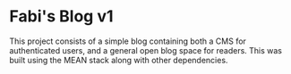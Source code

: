 # Fabi's Blog v1

This project consists of a simple blog containing both a CMS for authenticated users, and a general open blog space for readers. This was built using the MEAN stack along with other dependencies.
